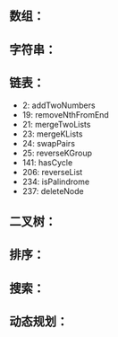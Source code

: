 ## 数组：

## 字符串：

## 链表：
 - 2: addTwoNumbers
 - 19: removeNthFromEnd
 - 21: mergeTwoLists
 - 23: mergeKLists
 - 24: swapPairs
 - 25: reverseKGroup
 - 141: hasCycle
 - 206: reverseList
 - 234: isPalindrome
 - 237: deleteNode


## 二叉树：

## 排序：

## 搜索：

## 动态规划：